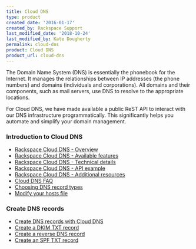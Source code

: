 ```yaml
---
title: Cloud DNS
type: product
created_date: '2016-01-17'
created_by: Rackspace Support
last_modified_date: '2018-10-24'
last_modified_by: Kate Dougherty
permalink: cloud-dns
product: Cloud DNS
product_url: cloud-dns
---
```


The Domain Name System (DNS) is essentially the phonebook for the Internet. It
manages the relationships between IP addresses (the phone numbers) and domains
(individuals and corporations). All domains and their components, such as mail
servers, use DNS to resolve to the appropriate locations.

For Cloud DNS, we have made available a public ReST API to interact with our
DNS infrastructure programmatically. This significantly helps you automate and
simplify your domain management.

### Introduction to Cloud DNS

- [Rackspace Cloud DNS - Overview](/support/how-to/rackspace-cloud-dns-overview)
- [Rackspace Cloud DNS - Available features](/support/how-to/rackspace-cloud-dns-available-features)
- [Rackspace Cloud DNS - Technical details](/support/how-to/rackspace-cloud-dns-technical-details)
- [Rackspace Cloud DNS - API example](/support/how-to/rackspace-cloud-dns-api-example)
- [Rackspace Cloud DNS - Additional resources](/support/how-to/rackspace-cloud-dns-additional-resources)
- [Cloud DNS FAQ](/support/how-to/cloud-dns-faq)
- [Choosing DNS record types](/support/how-to/choosing-dns-record-types)
- [Modify your hosts file](/support/how-to/modify-your-hosts-file)

### Create DNS records

- [Create DNS records with Cloud DNS](/support/how-to/creating-dns-records-with-cloud-dns)
- [Create a DKIM TXT record](/support/how-to/create-a-dkim-txt-record)
- [Create a reverse DNS record](/support/how-to/create-a-reverse-dns-record)
- [Create an SPF TXT record](/support/how-to/create-an-spf-txt-record)
